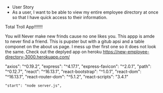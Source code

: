 * User Story
* As a user, I want to be able to view my entire employee directory at once so that I have quick access to their information.

Total Troll App!!!!!!!

You will Never make new frinds cause no one likes you. This appp is amde to never find a friend. This is pupster but with a gitub apsi and a table componet on the about us page. I mess up ther first one so it does not look the same. Check out the deplyed app on heroku https://new-employee-directory-3000.herokuapp.com/

"axios": "^0.19.2",
    "express": "^4.17.1",
    "express-favicon": "^2.0.1",
    "path": "^0.12.7",
    "react": "^16.13.1",
    "react-bootstrap": "^1.0.1",
    "react-dom": "^16.13.1",
    "react-router-dom": "^5.1.2",
    "react-scripts": "3.4.1"

    "start": "node server.js",